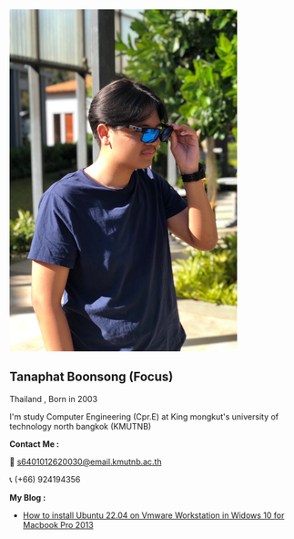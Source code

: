 <img src="img/gus.jpg" width="400" height="600">

## Tanaphat Boonsong (Focus)

Thailand , Born in 2003

I'm study Computer Engineering (Cpr.E) at King mongkut's university of technology north bangkok (KMUTNB)

**Contact Me :**

:email: s6401012620030@email.kmutnb.ac.th

:telephone_receiver: (+66) 924194356

**My Blog :** 
* [How to install Ubuntu 22.04 on Vmware Workstation in Widows 10 for Macbook Pro 2013](install-ubantu-for-mac.md)
